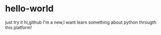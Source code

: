 # hello-world
just try it
hi,github
I'm a new,I want learn something about python througth this platform!
